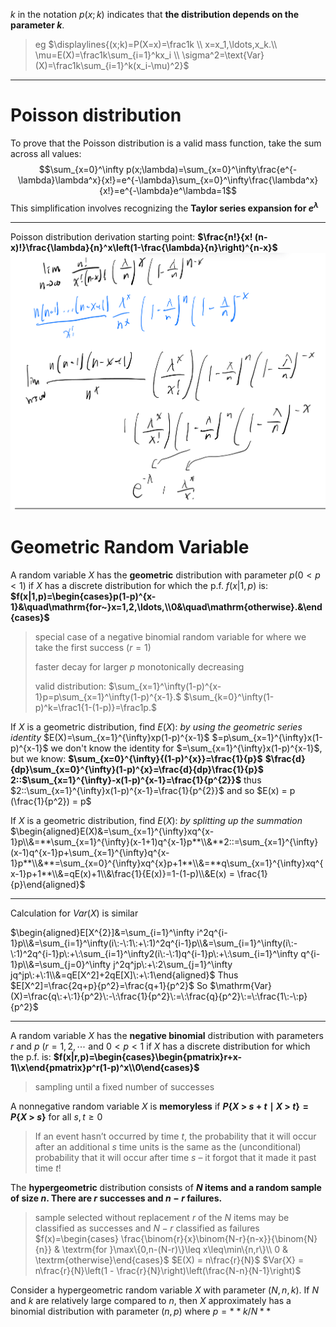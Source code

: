$k$ in the notation $p(x; k)$ indicates that **the distribution depends on the parameter $k$**.
> eg $\displaylines{(x;k)=P(X=x)=\frac1k \\ x=x_1,\ldots,x_k.\\ \mu=E(X)=\frac1k\sum_{i=1}^kx_i  \\ \sigma^2=\text{Var}(X)=\frac1k\sum_{i=1}^k(x_i-\mu)^2}$ 

***

# Poisson distribution

To prove that the Poisson distribution is a valid mass function, take the sum across all values: 
$$\sum_{x=0}^\infty p(x;\lambda)=\sum_{x=0}^\infty\frac{e^{-\lambda}\lambda^x}{x!}=e^{-\lambda}\sum_{x=0}^\infty\frac{\lambda^x}{x!}=e^{-\lambda}e^\lambda=1$$
This simplification involves recognizing the **Taylor series expansion for $e^\lambda$** 

***

Poisson distribution derivation starting point: **$\frac{n!}{x! (n-x)!}\frac{\lambda}{n}^x\left(1-\frac{\lambda}{n}\right)^{n-x}$**
	![](z_attachments/IMG_8CFDD2512058-1.jpeg)

# Geometric Random Variable

A random variable $X$ has the **geometric** distribution with parameter $p (0 < p < 1)$ if $X$ has a discrete distribution for which the p.f. $f(x|1, p)$ is:
**$f(x|1,p)=\begin{cases}p(1-p)^{x-1}&\quad\mathrm{for~}x=1,2,\ldots,\\0&\quad\mathrm{otherwise}.&\end{cases}$**
> special case of a negative binomial random variable for where we take the first success ($r=1$)
> 
> faster decay for larger $p$
> monotonically decreasing
>
> valid distribution: 
> $\sum_{x=1}^\infty(1-p)^{x-1}p=p\sum_{x=1}^\infty(1-p)^{x-1}.$
> $\sum_{k=0}^\infty(1-p)^k=\frac1{1-(1-p)}=\frac1p.$
>

If $X$ is a geometric distribution, find $E(X)$:
*by using the geometric series identity*
$E(X)=\sum_{x=1}^{\infty}xp(1-p)^{x-1}$
$=p\sum_{x=1}^{\infty}x(1-p)^{x-1}$
we don't know the identity for $=\sum_{x=1}^{\infty}x(1-p)^{x-1}$, but we know:
**$\sum_{x=0}^{\infty}{(1-p)^{x}}=\frac{1}{p}$**
**$\frac{d}{dp}\sum_{x=0}^{\infty}(1-p)^{x}=\frac{d}{dp}\frac{1}{p}$**
**2::$\sum_{x=1}^{\infty}-x(1-p)^{x-1}=\frac{1}{p^{2}}$**
thus $2::\sum_{x=1}^{\infty}x(1-p)^{x-1}=\frac{1}{p^{2}}$
and so $E(x) = p (\frac{1}{p^2}) = p$

If $X$ is a geometric distribution, find $E(X)$:
*by splitting up the summation*
$\begin{aligned}E(X)&=\sum_{x=1}^{\infty}xq^{x-1}p\\&=**\sum_{x=1}^{\infty}(x-1+1)q^{x-1}p**\\&**2::=\sum_{x=1}^{\infty}(x-1)q^{x-1}p+\sum_{x=1}^{\infty}q^{x-1}p**\\&**=\sum_{x=0}^{\infty}xq^{x}p+1**\\&=**q\sum_{x=1}^{\infty}xq^{x-1}p+1**\\&=qE(x)+1\\&\frac{1}{E(x)}=1-(1-p)\\&E(x) = \frac{1}{p}\end{aligned}$

---

Calculation for $Var({X})$ is similar

$\begin{aligned}E[X^{2}]&=\sum_{i=1}^\infty i^2q^{i-1}p\\&=\sum_{i=1}^\infty(i\:-\:1\:+\:1)^2q^{i-1}p\\&=\sum_{i=1}^\infty(i\:-\:1)^2q^{i-1}p\:+\:\sum_{i=1}^\infty2(i\:-\:1)q^{i-1}p\:+\:\sum_{i=1}^\infty q^{i-1}p\\&=\sum_{j=0}^\infty j^2q^jp\:+\:2\sum_{j=1}^\infty jq^jp\:+\:1\\&=qE[X^2]+2qE[X]\:+\:1\end{aligned}$
Thus $E[X^2]=\frac{2q+p}{p^2}=\frac{q+1}{p^2}$
So $\mathrm{Var}(X)=\frac{q\:+\:1}{p^2}\:-\:\frac{1}{p^2}\:=\:\frac{q}{p^2}\:=\:\frac{1\:-\:p}{p^2}$

---

A random variable $X$ has the **negative binomial** distribution with parameters $r$ and $p$ ($r = 1, 2,\cdots$ and $0 < p < 1$ if $X$ has a discrete distribution for which the p.f. is:
**$f(x|r,p)=\begin{cases}\begin{pmatrix}r+x-1\\x\end{pmatrix}p^r(1-p)^x\\0\end{cases}$**
> sampling until a fixed number of successes

A nonnegative random variable $X$ is **memoryless** if **$P\{X\:>\:s\:+\:t\mid X\:>\:t\}=P\{X\:>\:s\}$** for all $s, t \geq 0$
> If an event hasn’t occurred by time $t$, the probability that it will occur after an additional $s$ time units is the same as the (unconditional) probability that it will occur after time $s$ – it forgot that it made it past time $t$!

The **hypergeometric** distribution consists of **$N$ items and a random sample of size $n$. There are $r$ successes and $n-r$ failures.** 
> sample selected without replacement
> $r$ of the $N$ items may be classified as successes and $N-r$ classified as failures
> $f(x)=\begin{cases} \frac{\binom{r}{x}\binom{N-r}{n-x}}{\binom{N}{n}} & \textrm{for }\max\{0,n-(N-r)\}\leq x\leq\min\{n,r\}\\ 0 & \textrm{otherwise}\end{cases}$
> $E(X) = n\frac{r}{N}$
> $Var{X} = n\frac{r}{N}\left(1 - \frac{r}{N}\right)\left(\frac{N-n}{N-1}\right)$

Consider a hypergeometric random variable $X$ with parameter $(N, n, k)$. If $N$ and $k$ are relatively large compared to $n$, then $X$ approximately has a binomial distribution with parameter $(n, p)$ where $p = **k/N**$




